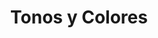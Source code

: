 ---
title: "Tonos y Colores"
url: /santo-domingo/tonos-y-colores-avenida-sarasota/
shop: hardware
---